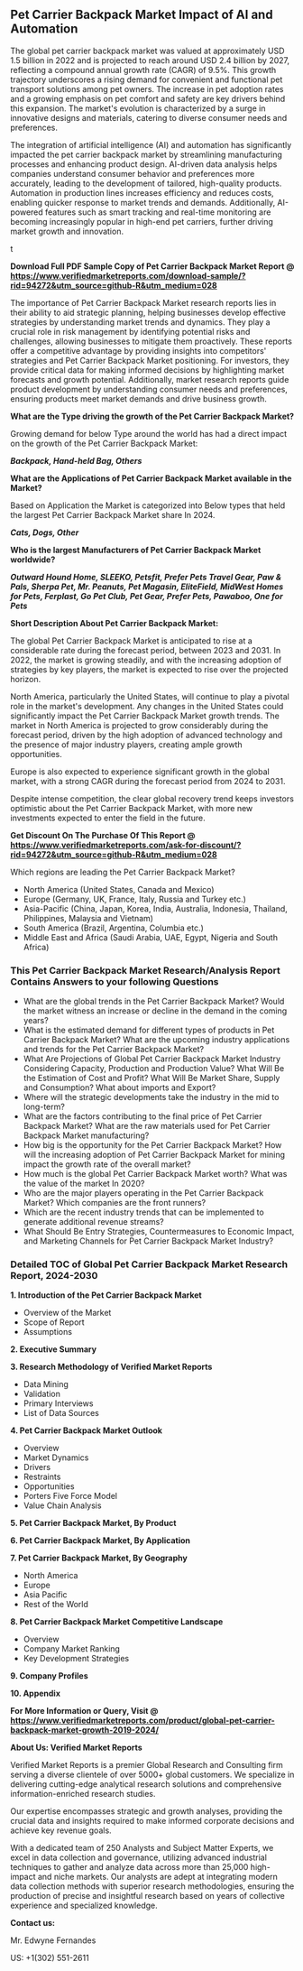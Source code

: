 <h2>Pet Carrier Backpack Market Impact of AI and Automation</h2><p>The global pet carrier backpack market was valued at approximately USD 1.5 billion in 2022 and is projected to reach around USD 2.4 billion by 2027, reflecting a compound annual growth rate (CAGR) of 9.5%. This growth trajectory underscores a rising demand for convenient and functional pet transport solutions among pet owners. The increase in pet adoption rates and a growing emphasis on pet comfort and safety are key drivers behind this expansion. The market's evolution is characterized by a surge in innovative designs and materials, catering to diverse consumer needs and preferences.</p><p>The integration of artificial intelligence (AI) and automation has significantly impacted the pet carrier backpack market by streamlining manufacturing processes and enhancing product design. AI-driven data analysis helps companies understand consumer behavior and preferences more accurately, leading to the development of tailored, high-quality products. Automation in production lines increases efficiency and reduces costs, enabling quicker response to market trends and demands. Additionally, AI-powered features such as smart tracking and real-time monitoring are becoming increasingly popular in high-end pet carriers, further driving market growth and innovation.</p>t</p><p id="" class=""><strong>Download Full PDF Sample Copy of Pet Carrier Backpack Market Report @ <a href="https://www.verifiedmarketreports.com/download-sample/?rid=94272&utm_source=github-R&utm_medium=028" target="_blank">https://www.verifiedmarketreports.com/download-sample/?rid=94272&utm_source=github-R&utm_medium=028</a></strong></p><p>The importance of&nbsp;Pet Carrier Backpack Market research reports lies in their ability to aid strategic planning, helping businesses develop effective strategies by understanding market trends and dynamics. They play a crucial role in risk management by identifying potential risks and challenges, allowing businesses to mitigate them proactively. These reports offer a competitive advantage by providing insights into competitors' strategies and Pet Carrier Backpack Market positioning. For investors, they provide critical data for making informed decisions by highlighting market forecasts and growth potential. Additionally, market research reports guide product development by understanding consumer needs and preferences, ensuring products meet market demands and drive business growth.</p><p><strong>What are the&nbsp;Type driving the growth of the Pet Carrier Backpack Market?</strong></p><p id="" class="">Growing demand for below Type around the world has had a direct impact on the growth of the Pet Carrier Backpack Market:</p><em><strong>Backpack, Hand-held Bag, Others</strong></em></p><strong>What are the&nbsp;Applications&nbsp;of Pet Carrier Backpack Market available in the Market?</strong></p><p id="" class="">Based on Application the Market is categorized into Below types that held the largest Pet Carrier Backpack Market share In 2024.</p><em><strong>Cats, Dogs, Other</strong></em></p><strong>Who is the largest Manufacturers of Pet Carrier Backpack Market worldwide?</strong></p><p><em><strong>Outward Hound Home, SLEEKO, Petsfit, Prefer Pets Travel Gear, Paw & Pals, Sherpa Pet, Mr. Peanuts, Pet Magasin, EliteField, MidWest Homes for Pets, Ferplast, Go Pet Club, Pet Gear, Prefer Pets, Pawaboo, One for Pets</strong></em></p><p id="" class=""><strong>Short Description About Pet Carrier Backpack Market:</strong></p><p>The global Pet Carrier Backpack Market is anticipated to rise at a considerable rate during the forecast period, between 2023 and 2031. In 2022, the market is growing steadily, and with the increasing adoption of strategies by key players, the market is expected to rise over the projected horizon.</p><p>North America, particularly the United States, will continue to play a pivotal role in the market's development. Any changes in the United States could significantly impact the Pet Carrier Backpack Market growth trends. The market in North America is projected to grow considerably during the forecast period, driven by the high adoption of advanced technology and the presence of major industry players, creating ample growth opportunities.</p><p>Europe is also expected to experience significant growth in the global market, with a strong CAGR during the forecast period from 2024 to 2031.</p><p>Despite intense competition, the clear global recovery trend keeps investors optimistic about the Pet Carrier Backpack Market, with more new investments expected to enter the field in the future.</p><p id="" class=""><strong>Get Discount On The Purchase Of This Report @ <a href="https://www.verifiedmarketreports.com/ask-for-discount/?rid=94272&utm_source=github-R&utm_medium=028" target="_blank">https://www.verifiedmarketreports.com/ask-for-discount/?rid=94272&utm_source=github-R&utm_medium=028</a></strong></p>Which regions are leading the Pet Carrier Backpack Market?</p><ul><li>North America (United States, Canada and Mexico)</li><li>Europe (Germany, UK, France, Italy, Russia and Turkey etc.)</li><li>Asia-Pacific (China, Japan, Korea, India, Australia, Indonesia, Thailand, Philippines, Malaysia and Vietnam)</li><li>South America (Brazil, Argentina, Columbia etc.)</li><li>Middle East and Africa (Saudi Arabia, UAE, Egypt, Nigeria and South Africa)</li></ul><h3 id="" class="">This Pet Carrier Backpack Market Research/Analysis Report Contains Answers to your following Questions</h3><ul><li>What are the global trends in the Pet Carrier Backpack Market? Would the market witness an increase or decline in the demand in the coming years?</li><li>What is the estimated demand for different types of products in Pet Carrier Backpack Market? What are the upcoming industry applications and trends for the Pet Carrier Backpack Market?</li><li>What Are Projections of Global Pet Carrier Backpack Market Industry Considering Capacity, Production and Production Value? What Will Be the Estimation of Cost and Profit? What Will Be Market Share, Supply and Consumption? What about imports and Export?</li><li>Where will the strategic developments take the industry in the mid to long-term?</li><li>What are the factors contributing to the final price of Pet Carrier Backpack Market? What are the raw materials used for Pet Carrier Backpack Market manufacturing?</li><li>How big is the opportunity for the Pet Carrier Backpack Market? How will the increasing adoption of Pet Carrier Backpack Market for mining impact the growth rate of the overall market?</li><li>How much is the global Pet Carrier Backpack Market worth? What was the value of the market In 2020?</li><li>Who are the major players operating in the Pet Carrier Backpack Market? Which companies are the front runners?</li><li>Which are the recent industry trends that can be implemented to generate additional revenue streams?</li><li>What Should Be Entry Strategies, Countermeasures to Economic Impact, and Marketing Channels for Pet Carrier Backpack Market Industry?</li></ul><h3 id="" class="">Detailed TOC of Global Pet Carrier Backpack Market Research Report, 2024-2030</h3><p id="" class=""><strong>1. Introduction of the Pet Carrier Backpack Market</strong></p><ul><li>Overview of the Market</li><li>Scope of Report</li><li>Assumptions</li></ul><p id="" class=""><strong>2. Executive Summary</strong></p><p id="" class=""><strong>3. Research Methodology of Verified Market Reports</strong></p><ul><li>Data Mining</li><li>Validation</li><li>Primary Interviews</li><li>List of Data Sources</li></ul><p id="" class=""><strong>4. Pet Carrier Backpack Market Outlook</strong></p><ul><li>Overview</li><li>Market Dynamics</li><li>Drivers</li><li>Restraints</li><li>Opportunities</li><li>Porters Five Force Model</li><li>Value Chain Analysis</li></ul><p id="" class=""><strong>5. Pet Carrier Backpack Market, By Product</strong></p><p id="" class=""><strong>6. Pet Carrier Backpack Market, By Application</strong></p><p id="" class=""><strong>7. Pet Carrier Backpack Market, By Geography</strong></p><ul><li>North America</li><li>Europe</li><li>Asia Pacific</li><li>Rest of the World</li></ul><p id="" class=""><strong>8. Pet Carrier Backpack Market Competitive Landscape</strong></p><ul><li>Overview</li><li>Company Market Ranking</li><li>Key Development Strategies</li></ul><p id="" class=""><strong>9. Company Profiles</strong></p><p id="" class=""><strong>10. Appendix</strong></p><p id="" class=""><strong>For More Information or Query, Visit @ <a href="https://www.verifiedmarketreports.com/product/global-pet-carrier-backpack-market-growth-2019-2024/" target="_blank">https://www.verifiedmarketreports.com/product/global-pet-carrier-backpack-market-growth-2019-2024/</a></strong></p><p id="" class=""><strong>About Us: Verified Market Reports</strong></p><p id="" class="">Verified Market Reports is a premier Global Research and Consulting firm serving a diverse clientele of over 5000+ global customers. We specialize in delivering cutting-edge analytical research solutions and comprehensive information-enriched research studies.</p><p id="" class="">Our expertise encompasses strategic and growth analyses, providing the crucial data and insights required to make informed corporate decisions and achieve key revenue goals.</p><p id="" class="">With a dedicated team of 250 Analysts and Subject Matter Experts, we excel in data collection and governance, utilizing advanced industrial techniques to gather and analyze data across more than 25,000 high-impact and niche markets. Our analysts are adept at integrating modern data collection methods with superior research methodologies, ensuring the production of precise and insightful research based on years of collective experience and specialized knowledge.</p><p id="" class=""><strong>Contact us:</strong></p><p id="" class="">Mr. Edwyne Fernandes</p><p id="" class="">US: +1(302) 551-2611</p>